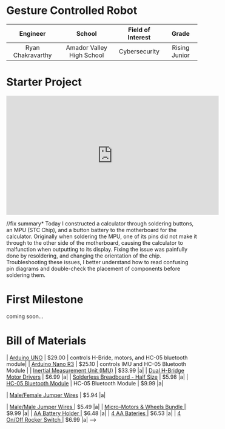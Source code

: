 # Gesture Controlled Robot

<!--- You should comment out all portions of your portfolio that you have not completed yet, as well as any instructions: --> 
<!--- This is an HTML comment in Markdown -->
<!--- Anything between these symbols will not render on the published site -->


| **Engineer** | **School** | **Field of Interest** | **Grade** |
|:--:|:--:|:--:|:--:|
| Ryan Chakravarthy | Amador Valley High School | Cybersecurity | Rising Junior |

<!--- **Replace the BlueStamp logo below with an image of yourself and your completed project. Follow the guide [here](https://tomcam.github.io/least-github-pages/adding-images-github-pages-site.html) if you need help.** -->

<!--- # ![Headstone Image](logo.svg) -->

# Starter Project

<iframe width="560" height="315" src="https://www.youtube.com/embed/lBnLvlJ5_s4?si=6Fjxz9oYdJ5fjPSC" title="YouTube video player" frameborder="0" allow="accelerometer; autoplay; clipboard-write; encrypted-media; gyroscope; picture-in-picture; web-share" referrerpolicy="strict-origin-when-cross-origin" allowfullscreen></iframe>

//fix summary*
Today I constructed a calculator through soldering buttons, an MPU (STC Chip), and a button battery to the motherboard for the calculator. Originally when soldering the MPU, one of its pins did not make it through to the other side of the motherboard, causing the calculator to malfunction when outputting to its display. Fixing the issue was painfully done by resoldering, and changing the orientation of the chip. Troubleshooting these issues, I better understand how to read confusing pin diagrams and double-check the placement of components before soldering them.

# First Milestone 

coming soon...

<!---
 # Final Milestone

**Don't forget to replace the text below with the embedding for your milestone video. Go to Youtube, click Share -> Embed, and copy and paste the code to replace what's below.**

<iframe width="560" height="315" src="https://www.youtube.com/embed/F7M7imOVGug" title="YouTube video player" frameborder="0" allow="accelerometer; autoplay; clipboard-write; encrypted-media; gyroscope; picture-in-picture; web-share" allowfullscreen></iframe>

/* For your final milestone, explain the outcome of your project. Key details to include are:
- What you've accomplished since your previous milestone
- What your biggest challenges and triumphs were at BSE
- A summary of key topics you learned about
- What you hope to learn in the future after everything you've learned at BSE */



# Second Milestone

**Don't forget to replace the text below with the embedding for your milestone video. Go to Youtube, click Share -> Embed, and copy and paste the code to replace what's below.**

<iframe width="560" height="315" src="https://www.youtube.com/embed/y3VAmNlER5Y" title="YouTube video player" frameborder="0" allow="accelerometer; autoplay; clipboard-write; encrypted-media; gyroscope; picture-in-picture; web-share" allowfullscreen></iframe>

For your second milestone, explain what you've worked on since your previous milestone. You can highlight:
- Technical details of what you've accomplished and how they contribute to the final goal
- What has been surprising about the project so far
- Previous challenges you faced that you overcame
- What needs to be completed before your final milestone 

# First Milestone

**Don't forget to replace the text below with the embedding for your milestone video. Go to Youtube, click Share -> Embed, and copy and paste the code to replace what's below.**

<iframe width="560" height="315" src="https://www.youtube.com/embed/CaCazFBhYKs" title="YouTube video player" frameborder="0" allow="accelerometer; autoplay; clipboard-write; encrypted-media; gyroscope; picture-in-picture; web-share" allowfullscreen></iframe>

For your first milestone, describe what your project is and how you plan to build it. You can include:
- An explanation about the different components of your project and how they will all integrate together
- Technical progress you've made so far
- Challenges you're facing and solving in your future milestones
- What your plan is to complete your project

# Schematics 
Here's where you'll put images of your schematics. [Tinkercad](https://www.tinkercad.com/blog/official-guide-to-tinkercad-circuits) and [Fritzing](https://fritzing.org/learning/) are both great resoruces to create professional schematic diagrams, though BSE recommends Tinkercad becuase it can be done easily and for free in the browser. 

# Code
Here's where you'll put your code. The syntax below places it into a block of code. Follow the guide [here]([url](https://www.markdownguide.org/extended-syntax/)) to learn how to customize it to your project needs. 

c++
void setup() {
  // put your setup code here, to run once:
  Serial.begin(9600);
  Serial.println("Hello World!");
}

void loop() {
  // put your main code here, to run repeatedly:

}
-->

# Bill of Materials


| [Arduino UNO](https://www.amazon.com/Arduino-A000066-ARDUINO-UNO-R3/dp/B008GRTSV6/ref=sr_1_1_sspa?crid=1V4XJ1JOA8UQQ&dib=eyJ2IjoiMSJ9.MazmhFfn-DF8W5oyX_S-tH7qkt_WuogERq_8M3-FTf6ou9kOBA5zItAmHHSDNak0z60nUJ-2lw_MGDugGZSVnD2v64TGllCLNOhouT8ifL9mqHfaVwIJIJDDQRs9U9Q6GI0IKsWWvjHtrn6FGgfvF9HdxFHV5n3_NF-uCB2HVDhXEWZqayzOWTsLbOGt6RRNKYHL0p2PgFGimKSbp3PUgKIHsKG_3F9sPSdbEpm_Qt0.sGetorRX1BiMIfXBXxhwWw8uqP5AKgpqNDL0tv2u7MA&dib_tag=se&keywords=Arduino%2BUno&qid=1718558645&sprefix=arduino%2Buno%2Caps%2C134&sr=8-1-spons&sp_csd=d2lkZ2V0TmFtZT1zcF9hdGY&th=1) | $29.00 | controls H-Bride, motors, and HC-05 bluetooth module|
| [Arduino Nano R3](https://www.amazon.com/Arduino-A000005-ARDUINO-Nano/dp/B0097AU5OU/ref=sr_1_3?crid=3BTE9ZUKPU3KP&dib=eyJ2IjoiMSJ9.DuUAPNKOZx3V-ph33HzyN07Qbfpikx59bB5Qb_BiE51Vy1oguSeb8nkrcN01TQfzpxFOYkQ0osRbYSjo9mQNZ7d5f0y7HI4UOISCA6T17bofs3LnIUpj9F7gDS46r_NB804pwBNPk6KRC_QzGR63NP7N5Mv90TpOVGxTGC0CiX3HHv0L7tZndIwZ-NfyOc_kh3hcxJrGc3GcJt9puPfsJJWWbQb8dPX10zdkVEqAGgc.M1h1yLu1Q_7DRs-q3gXAiHxcTtquvqS-AqZYDMUNnVU&dib_tag=se&keywords=Arduino+Nano+R3&qid=1718558821&sprefix=%2Caps%2C162&sr=8-3) | $25.10 | controls IMU and HC-05 Bluetooth Module |
| [Inertial Measurement Unit (IMU)](https://www.amazon.com/Position-Temperature-Inertial-Measurement-Consumption/dp/B07P5C6D12/ref=sr_1_1?crid=BTY3JDNBIZMR&dib=eyJ2IjoiMSJ9.RMum2568J1RoNj63NCyZmJQn2J0-c4Gw4zlNowm_6-lY-joR0_B03plCLT_arZfU4fsaxagyhXBcPhDGtrLwbK-RwD4qY_tfdBPk4u2URnKYDOJXa2EIz2EYqL58QJiOW1enI6QVcGluXHInjcATpte81pfGRiuV0vHPDpQw0VJ7eIRnAOH0oy-pF93bWoY2PM-krjb1STv-_M8-YfVtqK7Hz1pMvBE17q6Wc5V23X8.AC7BD_Kve1TvqqxjaQtHmuOkWeZjIpNuBjNAoYNGH8k&dib_tag=se&keywords=Inertial+Measurement+Unit&qid=1718559135&sprefix=inertial+measurement+unit+%2Caps%2C158&sr=8-1) | $33.99 |a|
| [Dual H-Bridge Motor Drivers](https://www.amazon.com/Qunqi-Controller-Module-Stepper-Arduino/dp/B014KMHSW6/ref=sr_1_11?crid=2I0MTAM87KGBX&dib=eyJ2IjoiMSJ9.Uhkp4V4YuMhSQCL0zp7DOagThE52qqHMItNDAg9kPKfS4JZ9iDUMvFsuc8egCwssjf00Nmxfxyw1COwlCLaQO840s3u0MaRBK3dW2mzeK09EtH_Y6zQjFbiVMiOR6CHMCZjxxXZ93QCSlXUL73DVt-llACkd2PQLRex8Ilpvbo-uW9XVpxyUhoUjUku5xPG6l9lMxXcA6tiq8r88g1YatfNdJhbmEijZns6wV6XbD0s.rbLGWtWTbYHXjq5M3tghJa95-S8XEcPOLrrsclhVZAs&dib_tag=se&keywords=SparkFun+Dual+H-Bridge+motor+drivers+L298&qid=1718559198&sprefix=sparkfun+dual+h-bridge+motor+drivers+l298%2Caps%2C149&sr=8-11) | $6.99 |a|
| [Solderless Breadboard - Half Size](https://www.amazon.com/Stemedu-Breadboards-Prototype-Solderless-Breadboard/dp/B0BZ4KF4JK/ref=sr_1_10?crid=31K4WVV63M636&dib=eyJ2IjoiMSJ9.ol9bSuFVYrleklW3sZXfs9iRXF3msGpZumce33A0qubrqp_YG3BVe53IHcN8DCgKDfzZqyW5wmDN4yQHleZ6LvG9Gwhrb3QCaezw6AaFkqBX_RcHVUiSRi-t0lXg1r2hlvZ39u-cyVsE9GBuuwnZjjaxz1OxVPbfJXyY8GcR2EmcFawWENZROQ8zqpJaw2vhavUbGj85gfFd8PQOH_AJ-hj_LmzAzX_rM7CB68b0jS0.qfupjNQ4OpnMfGF9Z79-ZdMBIiNcioY23RfehWvVO3g&dib_tag=se&keywords=Solderless+Breadboard+Half+Size&qid=1718559257&sprefix=solderless+breadboard+half+siz%2Caps%2C190&sr=8-10) | $5.98 |a|
| [HC-05 Bluetooth Module](https://www.amazon.com/DSD-TECH-HC-05-Pass-through-Communication/dp/B01G9KSAF6/ref=sr_1_1_sspa?crid=1Y1E63CI5V330&dib=eyJ2IjoiMSJ9.GVe7xTdQBd8ycP5WU8ZbiWWV7BFUDNGSUph0cXQjue5IrNCfv4w86s2ZhriTU5-OJz9Pb0U9ADpSaqeNpsiD3YWnwTvHbZ-nmvkVzV1bVFyk64Dg5oueYfxrOWrP8zL237YIXI3A_vZyDl57bAsJcmuQWrwh402QjpOFOgKKGrcnMTSl7FMdpn_hK2quExKVMAe-UtAj7AdCZZqAxmq9-Gn34ulNeCWXSaLgzC3rhIU.OQX71neyKQAbgDKW9kMG-jZL3uzOYHLkpEbLZs_Mp40&dib_tag=se&keywords=HC-05+Bluetooth+Module&qid=1718559342&sprefix=%2Caps%2C196&sr=8-1-spons&sp_csd=d2lkZ2V0TmFtZT1zcF9hdGY&psc=1) | HC-05 Bluetooth Module | $9.99 |a|

| [Male/Female Jumper Wires](https://www.amazon.com/Antrader-Breadboard-Jumper-Female-Dupont/dp/B07S1NGWZL/ref=sr_1_11?crid=3LESUJRPX5UW8&dib=eyJ2IjoiMSJ9.02_pGPGJuD2vGMjk_uhq8vhAuJS6SAo1ZXmtNHywMQAIxxLYjDfrvjgqXmO3DuAsMW4OEUzxcuhDJWmZwkqQIeAg957qr2OD6UshixB3nUCkqLgL7BqL0TK6yBEb7U4WLitZQjx5RL2oyaeZsc5s28agsRXhDGNNMt4ysqbkcvAWcLlpdiImRg3YcZ-UjZiReNXROB8HWrE2nKrDcBUp9AvYvuirdc_T6fv2DTBQFbw.NSV6nidx6zjtBCVyYia79uLkmM3w7UaUvy7GrgKZbek&dib_tag=se&keywords=Male%2FMale%2BJumper%2BWires&qid=1718559400&sprefix=%2Caps%2C202&sr=8-11&th=1) | $5.94 |a|

| 
<a href="https://www.amazon.com/Antrader-Breadboard-Jumper-Female-Dupont/dp/B07S1NGQR1/ref=sr_1_11?crid=3LESUJRPX5UW8&dib=eyJ2IjoiMSJ9.02_pGPGJuD2vGMjk_uhq8vhAuJS6SAo1ZXmtNHywMQAIxxLYjDfrvjgqXmO3DuAsMW4OEUzxcuhDJWmZwkqQIeAg957qr2OD6UshixB3nUCkqLgL7BqL0TK6yBEb7U4WLitZQjx5RL2oyaeZsc5s28agsRXhDGNNMt4ysqbkcvAWcLlpdiImRg3YcZ-UjZiReNXROB8HWrE2nKrDcBUp9AvYvuirdc_T6fv2DTBQFbw.NSV6nidx6zjtBCVyYia79uLkmM3w7UaUvy7GrgKZbek&dib_tag=se&keywords=Male%2FMale%2BJumper%2BWires&qid=1718559400&sprefix=%2Caps%2C202&sr=8-11&th=1"> Male/Male Jumper Wires </a> | $5.49 |a|
| <a href="https://www.amazon.com/Electric-Prewired-Magnetic-Gearbox-Plastic/dp/B098Q1BCX5/ref=sr_1_4?crid=3AUR4QSSP27C3&dib=eyJ2IjoiMSJ9.YcsAlopZj4g5UEJCR_rTFy8Q5BZtL8fdWl2My84Addin5BXZp0cZm_ergpOx1AsYGTFO0jD6MmS_IWXjRS98uJJjn2jJhAx90DqpRqEYTXm1HLLTJj1TZ37BGGctYbr_PIMDu_p43zRMhQCjPR4W85VQ1zBgtMfP_fZZVQvLBw_B0-HoxDbVUuU6rV_jld2MzjpyuzU5t7laDS2cN8lnLT_hwl7OqRZdUqkeoX3o7llQT-GMXTHTP4qMqNE5d7cvgFbTTeqlfBTQIOo9a298DDawsXzJqkPXGA1jb88_fE0.D2ZRStUmfVNou1-qyVP9N9i0VMV2A0KOD2u2Ptg3LDo&dib_tag=se&keywords=Micro-motors+and+wheels+kit&qid=1718559676&sprefix=micro-motors+and+wheels+k%2Caps%2C186&sr=8-4"> Micro-Motors & Wheels Bundle </a> | $9.99 |a|
| <a href="https://www.amazon.com/LAMPVPATH-Battery-Holder-Leads-Wires/dp/B07T7MTRZX/ref=sr_1_4?crid=27XSVCDQ04XPQ&dib=eyJ2IjoiMSJ9.qEkNcintEdLI7DlmrIgKa0t6ixLOOrtLG3O_WVblKOEbWwHzf5iMuQyBsK6Xj3dIZE4k5G_LaYu_HokI6zcjU6j-DsFsb8aw_8yyp81Sq4mEwToC6PyKGRODwmi3Qi_OEyRfyyqtVrLhkVzY0NOx8YbdpMKPk2BQXqLvkxRng72tectbeVGnlojkOdjP7HGUAdNbfW8TdvOU9rhTQ_XjSz6HAz5ZVKct9CAdsZd9Jyc.9-d2ifD_D9qPnp6u0yx3ZUck-JyDMgRBf25pO-qhryE&dib_tag=se&keywords=double-A+battery+holder&qid=1718559921&sprefix=double-a+battery+holde%2Caps%2C158&sr=8-4"> AA Battery Holder </a> | $6.48 |a|
| <a href="https://www.amazon.com/Panasonic-Batteries-Carbon-Double-Battery/dp/B01MSK084Q/ref=sr_1_8?crid=2Q81QRPT0J6M3&dib=eyJ2IjoiMSJ9.iF-VDq6PgDSgOxmlvHs3LKCPAl5aL0IrvmhbaQ7IND2Lg-SE57gE9olEkCWQZCP4zOjgqC4Ogi657o4Wyk5432ged4gTx5jLhvwwa5lZHJfV_U31OSJGn0wgSt4bDYjRqimxp9HGInNM5UH436j6MQd8wLphtYOUEyECEFieIT1bp96bNHy4aqGMR6Z-JVMnuhtkICnANLCq9-Ic12yVE2NDK_q_0R533IW0t4I8NKMNPlDthV-amzTxZu0lUhcGFa7k65NLazDE96-ipQh0MGTWtrxcGJ8v0Q4IabARelQ.HOIWGrzhff07VxxN9Y3VpXyV2kcdy0dMoNw76aVHcBQ&dib_tag=se&keywords=4%2Bdouble%2Ba%2Bbatteries&qid=1718560062&sprefix=4%2Bdouble%2Ba%2Bbatterie%2Caps%2C146&sr=8-8&th=1"> 4 AA Bateries </a>| $6.53 |a|
| <a href="https://www.amazon.com/5Pcs-Rocker-Switch-Position-QTEATAK/dp/B07Y1GDRQG/ref=sr_1_6?crid=784YWU3U28U4&dib=eyJ2IjoiMSJ9.1fYIrtWoaUU8xQPki0E5sT2OfE4-ax56S4xw1AsDXmeTIsVCMEIi4_g188cCbXwpZoBib8H8wszaEjj17ScudtUZdYqCpNk57H1LPajCaJCa0VQgT_CPHr7vVDKtWzkFx90KD6wtyA94BXBbokSvMTEIW616yi-ls65Pw6coKq940gHlF_bdeBDCaR_V5AvTcALSpXFEbAp_O5yF4f1PHU2-FqlqAa7s_RYU7YUI2tQ.lFgIkO4RTLgCELY6sZbl7zhuJ79C9JduWUhVAvC2cCA&dib_tag=se&keywords=rocker+switch&qid=1718562620&sprefix=rcoker+switch+%2Caps%2C145&sr=8-6"> 4 On/Off Rocker Switch </a>| $6.99 |a|
-->

<!---

<!---
# Other Resources/Examples
One of the best parts about Github is that you can view how other people set up their own work. Here are some past BSE portfolios that are awesome examples. You can view how they set up their portfolio, and you can view their index.md files to understand how they implemented different portfolio components.
- [Example 1](https://trashytuber.github.io/YimingJiaBlueStamp/)
- [Example 2](https://sviatil0.github.io/Sviatoslav_BSE/)
- [Example 3](https://arneshkumar.github.io/arneshbluestamp/)

To watch the BSE tutorial on how to create a portfolio, click here.
-->

